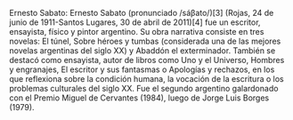 Ernesto Sabato: Ernesto Sabato (pronunciado /sáβato/)[3]​ (Rojas, 24 de junio de 1911-Santos Lugares, 30 de abril de 2011)[4]​ fue un escritor, ensayista, físico y pintor argentino. Su obra narrativa consiste en tres novelas: El túnel, Sobre héroes y tumbas (considerada una de las mejores novelas argentinas del siglo XX) y Abaddón el exterminador. También se destacó como ensayista, autor de libros como Uno y el Universo, Hombres y engranajes, El escritor y sus fantasmas o Apologías y rechazos, en los que reflexiona sobre la condición humana, la vocación de la escritura o los problemas culturales del siglo XX. Fue el segundo argentino galardonado con el Premio Miguel de Cervantes (1984), luego de Jorge Luis Borges (1979).
